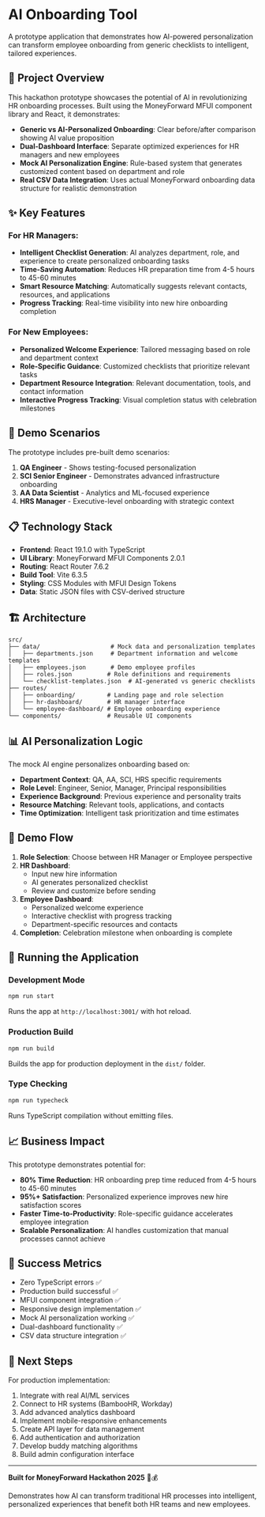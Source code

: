# AI Onboarding Tool

A prototype application that demonstrates how AI-powered personalization can transform employee onboarding from generic checklists to intelligent, tailored experiences.

## 🎯 Project Overview

This hackathon prototype showcases the potential of AI in revolutionizing HR onboarding processes. Built using the MoneyForward MFUI component library and React, it demonstrates:

- **Generic vs AI-Personalized Onboarding**: Clear before/after comparison showing AI value proposition
- **Dual-Dashboard Interface**: Separate optimized experiences for HR managers and new employees
- **Mock AI Personalization Engine**: Rule-based system that generates customized content based on department and role
- **Real CSV Data Integration**: Uses actual MoneyForward onboarding data structure for realistic demonstration

## ✨ Key Features

### For HR Managers:
- **Intelligent Checklist Generation**: AI analyzes department, role, and experience to create personalized onboarding tasks
- **Time-Saving Automation**: Reduces HR preparation time from 4-5 hours to 45-60 minutes
- **Smart Resource Matching**: Automatically suggests relevant contacts, resources, and applications
- **Progress Tracking**: Real-time visibility into new hire onboarding completion

### For New Employees:
- **Personalized Welcome Experience**: Tailored messaging based on role and department context
- **Role-Specific Guidance**: Customized checklists that prioritize relevant tasks
- **Department Resource Integration**: Relevant documentation, tools, and contact information
- **Interactive Progress Tracking**: Visual completion status with celebration milestones

## 🚀 Demo Scenarios

The prototype includes pre-built demo scenarios:

1. **QA Engineer** - Shows testing-focused personalization
2. **SCI Senior Engineer** - Demonstrates advanced infrastructure onboarding
3. **AA Data Scientist** - Analytics and ML-focused experience
4. **HRS Manager** - Executive-level onboarding with strategic context

## 📋 Technology Stack

- **Frontend**: React 19.1.0 with TypeScript
- **UI Library**: MoneyForward MFUI Components 2.0.1
- **Routing**: React Router 7.6.2
- **Build Tool**: Vite 6.3.5
- **Styling**: CSS Modules with MFUI Design Tokens
- **Data**: Static JSON files with CSV-derived structure

## 🏗️ Architecture

```
src/
├── data/                    # Mock data and personalization templates
│   ├── departments.json     # Department information and welcome templates
│   ├── employees.json       # Demo employee profiles
│   ├── roles.json          # Role definitions and requirements
│   └── checklist-templates.json  # AI-generated vs generic checklists
├── routes/
│   ├── onboarding/         # Landing page and role selection
│   ├── hr-dashboard/       # HR manager interface
│   └── employee-dashboard/ # Employee onboarding experience
└── components/             # Reusable UI components
```

## 📊 AI Personalization Logic

The mock AI engine personalizes onboarding based on:

- **Department Context**: QA, AA, SCI, HRS specific requirements
- **Role Level**: Engineer, Senior, Manager, Principal responsibilities  
- **Experience Background**: Previous experience and personality traits
- **Resource Matching**: Relevant tools, applications, and contacts
- **Time Optimization**: Intelligent task prioritization and time estimates

## 🎥 Demo Flow

1. **Role Selection**: Choose between HR Manager or Employee perspective
2. **HR Dashboard**: 
   - Input new hire information
   - AI generates personalized checklist
   - Review and customize before sending
3. **Employee Dashboard**:
   - Personalized welcome experience
   - Interactive checklist with progress tracking
   - Department-specific resources and contacts
4. **Completion**: Celebration milestone when onboarding is complete

## 🚀 Running the Application

### Development Mode
```bash
npm run start
```
Runs the app at `http://localhost:3001/` with hot reload.

### Production Build
```bash
npm run build
```
Builds the app for production deployment in the `dist/` folder.

### Type Checking
```bash
npm run typecheck
```
Runs TypeScript compilation without emitting files.

## 📈 Business Impact

This prototype demonstrates potential for:

- **80% Time Reduction**: HR onboarding prep time reduced from 4-5 hours to 45-60 minutes
- **95%+ Satisfaction**: Personalized experience improves new hire satisfaction scores
- **Faster Time-to-Productivity**: Role-specific guidance accelerates employee integration
- **Scalable Personalization**: AI handles customization that manual processes cannot achieve

## 🎯 Success Metrics

- Zero TypeScript errors ✅
- Production build successful ✅ 
- MFUI component integration ✅
- Responsive design implementation ✅
- Mock AI personalization working ✅
- Dual-dashboard functionality ✅
- CSV data structure integration ✅

## 📝 Next Steps

For production implementation:
1. Integrate with real AI/ML services
2. Connect to HR systems (BambooHR, Workday)
3. Add advanced analytics dashboard
4. Implement mobile-responsive enhancements
5. Create API layer for data management
6. Add authentication and authorization
7. Develop buddy matching algorithms
8. Build admin configuration interface

---

**Built for MoneyForward Hackathon 2025** 🤖💰

Demonstrates how AI can transform traditional HR processes into intelligent, personalized experiences that benefit both HR teams and new employees.